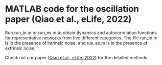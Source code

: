 # MATLAB code for the oscillation paper (Qiao et al., eLife, 2022)
Run run_in.m or run_ex.m to obtain dynamics and autocorrelation functions for representative networks from five different categories. 
The file run_in.m is in the presence of intrinsic noise, and run_ex.m is in the presence of extrinsic noise

Check out our paper ([Qiao et al., eLife, 2022](https://doi.org/10.7554/eLife.76188)) for the detailed methods.

